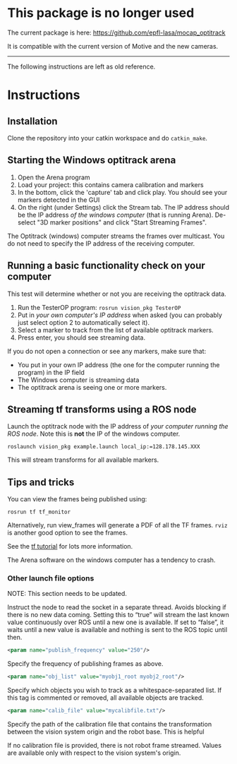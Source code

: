 # This package is no longer used

The current package is here:
https://github.com/epfl-lasa/mocap_optitrack

It is compatible with the current version of Motive and the new cameras.

-------------------

The following instructions are left as old reference.

# Instructions

## Installation

Clone the repository into your catkin workspace and do `catkin_make`.

## Starting the Windows optitrack arena

 1. Open the Arena program
 2. Load your project: this contains camera calibration and markers
 3. In the bottom, click the 'capture' tab and click play. You should see your
    markers detected in the GUI
 4. On the right (under Settings) click the Stream tab. The IP address should be
    the IP address *of the windows computer* (that is running Arena). De-select
    "3D marker positions" and click "Start Streaming Frames".

The Optitrack (windows) computer streams the frames over multicast.
You do not need to specify the IP address of the receiving computer.

## Running a basic functionality check on your computer

This test will determine whether or not you are receiving the optitrack data.

 1. Run the TesterOP program: `rosrun vision_pkg TesterOP`
 2. Put in *your own computer's IP address* when asked (you can probably just
    select option 2 to automatically select it).
 3. Select a marker to track from the list of available optitrack markers.
 4. Press enter, you should see streaming data.

If you do not open a connection or see any markers, make sure that:

 - You put in your own IP address (the one for the computer running the program)
   in the IP field
 - The Windows computer is streaming data
 - The optitrack arena is seeing one or more markers.

## Streaming tf transforms using a ROS node

Launch the optitrack node with the IP address of *your computer running the ROS
node*. Note this is **not** the IP of the windows computer.

    roslaunch vision_pkg example.launch local_ip:=128.178.145.XXX

This will stream transforms for all available markers.

## Tips and tricks

You can view the frames being published using:

    rosrun tf tf_monitor

Alternatively, run view_frames will generate a PDF of all the TF frames.
`rviz` is another good option to see the frames.

See the [tf tutorial](http://wiki.ros.org/tf/Tutorials) for lots more information.

The Arena software on the windows computer has a tendency to crash.

### Other launch file options

NOTE: This section needs to be updated.

Instruct the node to read the socket in a separate thread. Avoids blocking if
there is no new data coming. Setting this to “true” will stream the last known
value continuously over ROS until a new one is available. If set to “false”, it
waits until a new value is available and nothing is sent to the ROS topic until
then.

``` xml
<param name="publish_frequency" value="250"/>
```

Specify the frequency of publishing frames as above.

``` xml
<param name="obj_list" value="myobj1_root myobj2_root"/>
```

Specify which objects you wish to track as a whitespace-separated list. If this
tag is commented or removed, all available objects are tracked.

``` xml
<param name="calib_file" value="mycalibfile.txt"/>
```

Specify the path of the calibration file that contains the transformation
between the vision system origin and the robot base. This is helpful


If no calibration file is provided, there is not robot frame streamed. Values
are available only with respect to the vision system's origin.
